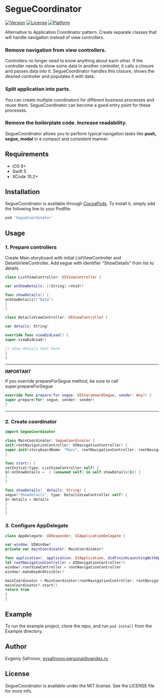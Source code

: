 # SegueCoordinator

[![Version](https://img.shields.io/cocoapods/v/SegueCoordinator.svg?style=flat)](http://cocoapods.org/pods/SegueCoordinator)
[![License](https://img.shields.io/cocoapods/l/SegueCoordinator.svg?style=flat)](http://cocoapods.org/pods/SegueCoordinator)
[![Platform](https://img.shields.io/cocoapods/p/SegueCoordinator.svg?style=flat)](http://cocoapods.org/pods/SegueCoordinator)

Alternative to Application Coordinator pattern. Create separate classes that will handle navigation instead of view controllers.

### Remove navigation from view controllers.

Controllers no longer need to know anything about each other. If the controller needs to show some data in another controller, it calls a closure and passes data into it. SegueCoordinator handles this closure, shows the desired controller and populates it with data.

### Split application into parts.

You can create multiple coordinators for different business processes and reuse them. SegueCoordinator can become a good entry point for these processes.

### Remove the boilerplate code. Increase readability.

SegueCoordinator allows you to perform typical navigation tasks like **push, segue, modal** in a compact and consistent manner.

## Requirements
- iOS 9+
- Swift 5
- XCode 10.2+

## Installation

SegueCoordinator is available through [CocoaPods](http://cocoapods.org). To install
it, simply add the following line to your Podfile:

```ruby
pod 'SegueCoordinator'
```

## Usage

### 1. Prepare controllers

Create Main.storyboard with initial ListViewController and DetailsViewController. Add segue with identifier "ShowDetails" from list to details.

```swift
class ListViewController: UIViewController {

var onShowDetails: ((String)->Void)?

func showDetails() {
onShowDetails?("Data")
}
}

class DetailsViewController: UIViewController {

var details: String!

override func viewDidLoad() {
super.viewDidLoad()

// show details text here
}
}
```
---
**IMPORTANT**

If you override prepareForSegue method, be sure to call super.prepareForSegue

```swift
override func prepare(for segue: UIStoryboardSegue, sender: Any?) {
super.prepare(for: segue, sender: sender)
}
```
---

### 2. Create coordinator
```swift
import SegueCoordinator

class MainCoordinator: SegueCoordinator {
init(rootNavigationController: UINavigationController) {
super.init(storyboardName: "Main", rootNavigationController: rootNavigationController)
}

func start() {
setInitial(type: ListViewController.self) {
$0.onShowDetails =  { [unowned self] in self.showDetails($0) }
}
}

func showDetails(_ details: String) {
segue("ShowDetails", type: DetailsViewController.self) {
$0.details = details
}
}
}
```

### 3. Configure AppDelegate
```swift
class AppDelegate: UIResponder, UIApplicationDelegate {

var window: UIWindow?
private var mainCoordinator: MainCoordinator?

func application(_ application: UIApplication, didFinishLaunchingWithOptions launchOptions: [UIApplication.LaunchOptionsKey: Any]?) -> Bool {
let rootNavigationController = UINavigationController()
window?.rootViewController = rootNavigationController
window?.makeKeyAndVisible()

mainCoordinator = MainCoordinator(rootNavigationController: rootNavigationController)
mainCoordinator?.start()
return true
}
}
```

## Example

To run the example project, clone the repo, and run `pod install` from the Example directory.

## Author

Evgeniy Safronov, evsafronov.personal@yandex.ru

## License

SegueCoordinator is available under the MIT license. See the LICENSE file for more info.
